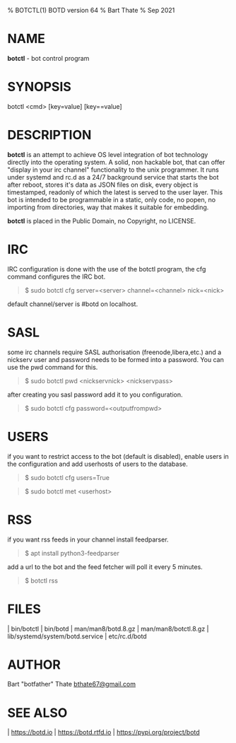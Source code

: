 % BOTCTL(1) BOTD version 64
% Bart Thate 
% Sep 2021

# NAME

**botctl** - bot control program

# SYNOPSIS

 botctl \<cmd\> \[key=value\] \[key==value\] 
    
# DESCRIPTION

**botctl** is an attempt to achieve OS level integration of bot technology 
directly into the operating system. A solid, non hackable bot, that can 
offer "display in your irc channel" functionality to the unix programmer.
It runs under systemd and rc.d as a 24/7 background service that starts the
bot after reboot, stores it's data as JSON files on disk, every object is
timestamped, readonly of which the latest is served to the user layer. This
bot is intended to be programmable in a static, only code, no popen, no
importing from directories, way that makes it suitable for embedding.

**botctl** is placed in the Public Domain, no Copyright, no LICENSE.

# IRC

IRC configuration is done with the use of the botctl program, the cfg
command configures the IRC bot.

> $ sudo botctl cfg server=\<server\> channel=\<channel\> nick=\<nick\> 

default channel/server is #botd on localhost.

# SASL

some irc channels require SASL authorisation (freenode,libera,etc.) and
a nickserv user and password needs to be formed into a password. You can use
the pwd command for this.

> $ sudo botctl pwd \<nickservnick\> \<nickservpass\>

after creating you sasl password add it to you configuration.

> $ sudo botctl cfg password=\<outputfrompwd\>

# USERS

if you want to restrict access to the bot (default is disabled), enable
users in the configuration and add userhosts of users to the database.

> $ sudo botctl cfg users=True

> $ sudo botctl met \<userhost\>

# RSS

if you want rss feeds in your channel install feedparser.

> $ apt install python3-feedparser

add a url to the bot and the feed fetcher will poll it every 5 minutes.

> $ botctl rss <url>

# FILES

| bin/botctl
| bin/botd
| man/man8/botd.8.gz
| man/man8/botctl.8.gz
| lib/systemd/system/botd.service
| etc/rc.d/botd

# AUTHOR

Bart "botfather" Thate <bthate67@gmail.com>

# SEE ALSO

| https://botd.io
| https://botd.rtfd.io
| https://pypi.org/project/botd
